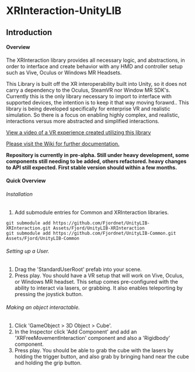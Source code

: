 # XRInteraction-UnityLIB

## Introduction

#### Overview

The XRInteraction library provides all necessary logic, and abstractions, in order to interface and create behavior with any HMD and controller setup such as Vive, Oculus or Windows MR Headsets.

This Library is built off the XR interoperability built into Unity, so it does not carry a dependency to the Oculus, SteamVR nor Window MR SDK's. Currently this is the only library necessary to import to interface with supported devices, the intention is to keep it that way moving forawrd.. This library is being developed specifically for enterprise VR and realistic simulation. So there is a focus on enabling highly complex, and realistic, interactions versus more abstracted and simplified interactions.

[View a video of a VR experience created utilizing this library](https://vimeo.com/274782042/834524b181)

[Please visit the Wiki for further documentation.](https://github.com/Fjordnet/UnityLIB-XRInteraction/wiki)

**Repository is currently in pre-alpha. Still under heavy development, some components still needing to be added, others refactored. heavy changes to API still expected. First stable version should within a few months.**

#### Quick Overview

###### Installation

1. Add submodule entries for Common and XRInteraction libraries.

```
git submodule add https://github.com/Fjordnet/UnityLIB-XRInteraction.git Assets/Fjord/UnityLIB-XRInteraction
git submodule add https://github.com/Fjordnet/UnityLIB-Common.git Assets/Fjord/UnityLIB-Common
```

###### Setting up a User.

1. Drag the 'StandardUserRoot' prefab into your scene.
2. Press play. You should have a VR setup that will work on Vive, Oculus, or Windows MR headset. This setup comes pre-configured with the ability to interact via lasers, or grabbing. It also enables teleporting by pressing the joystick button.

###### Making an object interactable.

1. Click 'GameObject > 3D Object > Cube'.
2. In the Inspector click 'Add Component' and add an 'XRFreeMovementInteraction' component and also a 'Rigidbody' component.
3. Press play. You should be able to grab the cube with the lasers by holding the trigger button, and also grab by bringing hand near the cube and holding the grip button.


